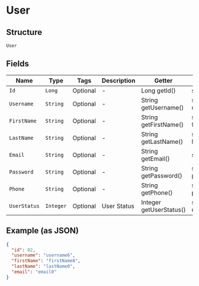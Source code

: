 
# User

## Structure

`User`

## Fields

| Name | Type | Tags | Description | Getter | Setter |
|  --- | --- | --- | --- | --- | --- |
| `Id` | `Long` | Optional | - | Long getId() | setId(Long id) |
| `Username` | `String` | Optional | - | String getUsername() | setUsername(String username) |
| `FirstName` | `String` | Optional | - | String getFirstName() | setFirstName(String firstName) |
| `LastName` | `String` | Optional | - | String getLastName() | setLastName(String lastName) |
| `Email` | `String` | Optional | - | String getEmail() | setEmail(String email) |
| `Password` | `String` | Optional | - | String getPassword() | setPassword(String password) |
| `Phone` | `String` | Optional | - | String getPhone() | setPhone(String phone) |
| `UserStatus` | `Integer` | Optional | User Status | Integer getUserStatus() | setUserStatus(Integer userStatus) |

## Example (as JSON)

```json
{
  "id": 82,
  "username": "username6",
  "firstName": "firstName8",
  "lastName": "lastName0",
  "email": "email0"
}
```

